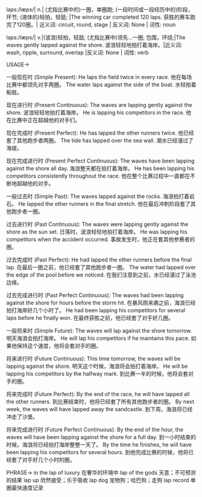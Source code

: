 laps:/læps/| n.| (尤指比赛中的)一圈，单圈跑; (一段时间或一段经历中的)阶段，环节; (液体的)轻拍，轻舐; |The winning car completed 120 laps.  获胜的赛车跑完了120圈。| 近义词: circuit, round, stage | 反义词: None | 词性: noun

laps:/læps/| v.|(波浪)轻拍，轻舐; (尤指比赛中)领先…一圈; 包围，环绕;|The waves gently lapped against the shore. 波浪轻轻地拍打着海岸。|近义词: wash, ripple, surround, overlap |反义词: None | 词性: verb


USAGE->

一般现在时 (Simple Present):
He laps the field twice in every race. 他在每场比赛中都领先对手两圈。
The water laps against the side of the boat. 水轻拍着船舷。

现在进行时 (Present Continuous):
The waves are lapping gently against the shore. 波浪轻轻地拍打着海岸。
He is lapping his competitors in the race. 他在比赛中正在超越他的对手们。


现在完成时 (Present Perfect):
He has lapped the other runners twice. 他已经套了其他跑步者两圈。
The tide has lapped over the sea wall. 潮水已经漫过了海堤。


现在完成进行时 (Present Perfect Continuous):
The waves have been lapping against the shore all day. 海浪整天都在拍打着海岸。
He has been lapping his competitors consistently throughout the race.  他在整个比赛过程中一直都在不断地超越他的对手。


一般过去时 (Simple Past):
The waves lapped against the rocks. 海浪拍打着岩石。
He lapped the other runners in the final stretch.  他在最后冲刺阶段套了其他跑步者一圈。


过去进行时 (Past Continuous):
The waves were lapping gently against the shore as the sun set.  日落时，波浪轻轻地拍打着海岸。
He was lapping his competitors when the accident occurred. 事故发生时，他正在套其他参赛者的圈。


过去完成时 (Past Perfect):
He had lapped the other runners before the final lap.  在最后一圈之前，他已经套了其他跑步者一圈。
The water had lapped over the edge of the pool before we noticed. 在我们注意到之前，水已经漫过了泳池边缘。


过去完成进行时 (Past Perfect Continuous):
The waves had been lapping against the shore for hours before the storm hit.  在暴风雨来袭之前，海浪已经拍打海岸好几个小时了。
He had been lapping his competitors for several laps before he finally won. 在最终获胜之前，他已经套了对手好几圈。


一般将来时 (Simple Future):
The waves will lap against the shore tomorrow. 明天海浪会拍打海岸。
He will lap his competitors if he maintains this pace. 如果他保持这个速度，他将会套对手的圈。


将来进行时 (Future Continuous):
This time tomorrow, the waves will be lapping against the shore. 明天这个时候，海浪将会拍打着海岸。
He will be lapping his competitors by the halfway mark. 到比赛一半的时候，他将会套对手的圈。



将来完成时 (Future Perfect):
By the end of the race, he will have lapped all the other runners. 到比赛结束时，他将已经套了所有其他跑步者的圈。
By next week, the waves will have lapped away the sandcastle. 到下周，海浪将已经冲走了沙堡。


将来完成进行时 (Future Perfect Continuous):
By the end of the hour, the waves will have been lapping against the shore for a full day. 到一小时结束的时候，海浪将已经拍打海岸整整一天了。
By the time he finishes, he will have been lapping his competitors for several hours. 到他完成比赛的时候，他将已经套了对手好几个小时的圈。


PHRASE->
in the lap of luxury 在奢华的环境中
lap of the gods  天意；不可预测的结果
lap up 欣然接受；乐于吸收
lap dog 宠物狗；哈巴狗；走狗
lap record 单圈最快速度记录


